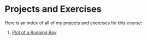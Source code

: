 # Projects and Exercises

Here is an index of all of my projects and exercises for this course:

1. [Plot of a Running Boy](...assignments/plot_of_running_boy)



